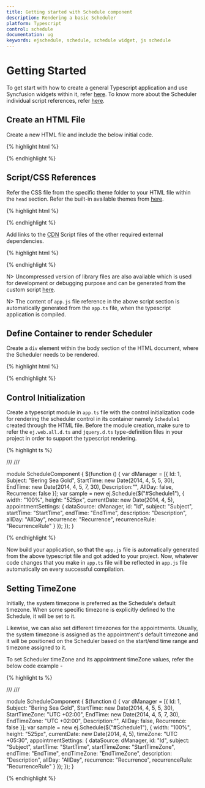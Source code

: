 ```yaml
---
title: Getting started with Schedule component
description: Rendering a basic Scheduler
platform: Typescript
control: schedule
documentation: ug
keywords: ejschedule, schedule, schedule widget, js schedule
---
```


# Getting Started

To get start with how to create a general Typescript application and use Syncfusion widgets within it, refer [here](https://help.syncfusion.com/js/typescript#getting-started). To know more about the Scheduler individual script references, refer [here](/typescript/schedule/dependencies).

## Create an HTML File

Create a new HTML file and include the below initial code.

{% highlight html %}

<!DOCTYPE html>

<html lang="en" xmlns="http://www.w3.org/1999/xhtml">
    <head>
        <meta charset="utf-8" />
        <title> </title>
    </head>
    <body>
    </body>
</html>

{% endhighlight %}

## Script/CSS References

Refer the CSS file from the specific theme folder to your HTML file within the `head` section. Refer the built-in available themes from [here](https://help.syncfusion.com/js/theming-in-essential-javascript-components).

{% highlight html %}

<head>
    <meta charset="utf-8" />
    <title>Getting Started - Schedule</title>
    <link href="http://cdn.syncfusion.com/{{ site.releaseversion }}/js/web/flat-azure/ej.web.all.min.css" rel="stylesheet" />
</head>

{% endhighlight %}

Add links to the [CDN](/js/cdn) Script files of the other required external dependencies.

{% highlight html %}

<head>
    <meta charset="utf-8" />
    <title>Getting Started - Schedule</title>
    <link href="http://cdn.syncfusion.com/{{ site.releaseversion }}/js/web/flat-azure/ej.web.all.min.css" rel="stylesheet" />
    <script src="http://cdn.syncfusion.com/js/assets/external/jquery-3.0.0.min.js"></script>
    <script src="http://cdn.syncfusion.com/js/assets/external/jsrender.min.js"></script>
    <script src="http://cdn.syncfusion.com/{{ site.releaseversion }}/js/web/ej.web.all.min.js"></script>
    <script src="app.js"></script>
</head>

{% endhighlight %}

N> Uncompressed version of library files are also available which is used for development or debugging purpose and can be generated from the custom script [here](http://csg.syncfusion.com).

N> The content of `app.js` file reference in the above script section is automatically generated from the `app.ts` file, when the typescript application is compiled.

## Define Container to render Scheduler

Create a `div` element within the body section of the HTML document, where the Scheduler needs to be rendered.

{% highlight html %}

<body>
    <div id="Schedule1"></div>
</body>

{% endhighlight %}

## Control Initialization

Create a typescript module in `app.ts` file with the control initialization code for rendering the scheduler control in its container namely `Schedule1` created through the HTML file. Before the module creation, make sure to refer the `ej.web.all.d.ts` and `jquery.d.ts` type-definition files in your project in order to support the typescript rendering.

{% highlight ts %}

/// <reference path="jquery.d.ts" />
/// <reference path="ej.web.all.d.ts" />

module ScheduleComponent {
    $(function () {
        var dManager = [{
            Id: 1,
            Subject: "Bering Sea Gold",
            StartTime: new Date(2014, 4, 5, 5, 30),
            EndTime: new Date(2014, 4, 5, 7, 30),
            Description:"",
            AllDay: false,
            Recurrence: false
        }];
        var sample = new ej.Schedule($("#Schedule1"), {
            width: "100%",
            height: "525px",
            currentDate: new Date(2014, 4, 5),
            appointmentSettings: {
                dataSource: dManager,
                id: "Id",
                subject: "Subject",
                startTime: "StartTime",
                endTime: "EndTime",
                description: "Description",
                allDay: "AllDay",
                recurrence: "Recurrence",
                recurrenceRule: "RecurrenceRule"
            }
        });
    });
}

{% endhighlight %}

Now build your application, so that the `app.js` file is automatically generated from the above typescript file and got added to your project. Now, whatever code changes that you make in `app.ts` file will be reflected in `app.js` file automatically on every successful compilation.

## Setting TimeZone

Initially, the system timezone is preferred as the Schedule's default timezone. When some specific timezone is explicitly defined to the Schedule, it will be set to it.

Likewise, we can also set different timezones for the appointments. Usually, the system timezone is assigned as the appointment's default timezone and it will be positioned on the Scheduler based on the start/end time range and timezone assigned to it.

To set Scheduler timeZone and its appointment timeZone values, refer the below code example -

{% highlight ts %}

/// <reference path="jquery.d.ts" />
/// <reference path="ej.web.all.d.ts" />

module ScheduleComponent {
    $(function () {
        var dManager = [{
            Id: 1,
            Subject: "Bering Sea Gold",
            StartTime: new Date(2014, 4, 5, 5, 30),
            StartTimeZone: "UTC +02:00",
            EndTime: new Date(2014, 4, 5, 7, 30),
            EndTimeZone: "UTC +02:00",
            Description:"",
            AllDay: false,
            Recurrence: false
        }];
        var sample = new ej.Schedule($("#Schedule1"), {
            width: "100%",
            height: "525px",
            currentDate: new Date(2014, 4, 5),
            timeZone: "UTC +05:30",
            appointmentSettings: {
                dataSource: dManager,
                id: "Id",
                subject: "Subject",
                startTime: "StartTime",
                startTimeZone: "StartTimeZone",
                endTime: "EndTime",
                endTimeZone: "EndTimeZone",
                description: "Description",
                allDay: "AllDay",
                recurrence: "Recurrence",
                recurrenceRule: "RecurrenceRule"
            }
        });
    });
}

{% endhighlight %}
